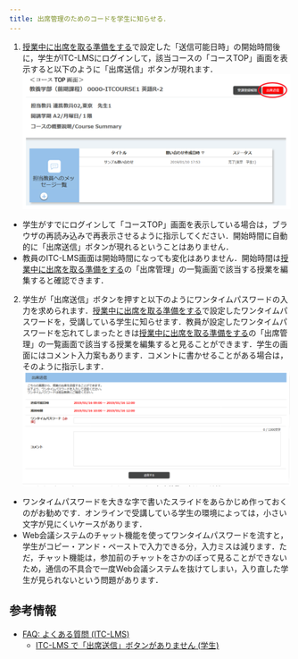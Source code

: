 ```yaml
---
title: 出席管理のためのコードを学生に知らせる．
---
```

1. <a href="prepare_attendances" target="">授業中に出席を取る準備をする</a>で設定した「送信可能日時」の開始時間後に，学生がITC-LMSにログインして，該当コースの「コースTOP」画面を表示すると以下のように「出席送信」ボタンが現れます．
![出席送信](at1.png)
  * 学生がすでにログインして「コースTOP」画面を表示している場合は，ブラウザの再読み込みで再表示させるように指示してください．開始時間に自動的に「出席送信」ボタンが現れるということはありません．
  * 教員のITC-LMS画面は開始時間になっても変化はありません．開始時間は<a href="prepare_attendances" target="">授業中に出席を取る準備をする</a>の「出席管理」の一覧画面で該当する授業を編集すると確認できます．
2. 学生が「出席送信」ボタンを押すと以下のようにワンタイムパスワードの入力を求められます．<a href="prepare_attendances" target="">授業中に出席を取る準備をする</a>で設定したワンタイムパスワードを，受講している学生に知らせます．教員が設定したワンタイムパスワードを忘れてしまったときは<a href="prepare_attendances" target="">授業中に出席を取る準備をする</a>の「出席管理」の一覧画面で該当する授業を編集すると見ることができます．学生の画面にはコメント入力案もあります．コメントに書かせることがある場合は，そのように指示します．
![ワンタイムパスワードの入力](at2.png)
  * ワンタイムパスワードを大きな字で書いたスライドをあらかじめ作っておくのがお勧めです．オンラインで受講している学生の環境によっては，小さい文字が見にくいケースがあります．
  * Web会議システムのチャット機能を使ってワンタイムパスワードを流すと，学生がコピー・アンド・ペーストで入力できる分，入力ミスは減ります．ただ，チャット機能は，参加前のチャットをさかのぼって見ることができないため，通信の不具合で一度Web会議システムを抜けてしまい，入り直した学生が見られないという問題があります．

## 参考情報
* <a href="https://www.ecc.u-tokyo.ac.jp/itc-lms/faq.html">FAQ: よくある質問 (ITC-LMS)</a>
  * <a href="https://www.ecc.u-tokyo.ac.jp/announcement/2014/05/13_1905.html">ITC-LMS で「出席送信」ボタンがありません (学生)</a>


